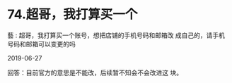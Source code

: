 # 74.超哥，我打算买一个

藝 : 超哥，我打算买一个账号，想把店铺的手机号码和邮箱改 成自己的，请手机号码和邮箱可以变更的吗

2019-06-27

回答：目前官方的意思是不能改，后续暂不知会不会改进这 块。